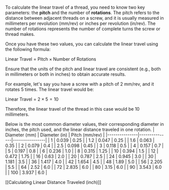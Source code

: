 To calculate the linear travel of a thread, you need to know two key parameters: the **pitch** and the number of **rotations**. The pitch refers to the distance between adjacent threads on a screw, and it is usually measured in millimeters per revolution (mm/rev) or inches per revolution (in/rev). The number of rotations represents the number of complete turns the screw or thread makes.

Once you have these two values, you can calculate the linear travel using the following formula:

Linear Travel = $\text{Pitch}\times\text{Number of Rotations}$

Ensure that the units of the pitch and linear travel are consistent (e.g., both in millimeters or both in inches) to obtain accurate results.

For example, let's say you have a screw with a pitch of 2 mm/rev, and it rotates 5 times. The linear travel would be:

Linear Travel = $2\times5=10$

Therefore, the linear travel of the thread in this case would be 10 millimeters.

Below is the most common diameter values, their corresponding diameter in inches, the pitch used, and the linear distance traveled in one rotation.
| Diameter (mm) | Diameter (in) | Pitch (mm/rev) |
|---------------|---------------|----------------|
| 1             | 0.039         | 0.25           | 
| 1.2           | 0.047         | 0.25           | 
| 1.6           | 0.063         | 0.35           | 
| 2             | 0.079         | 0.4            | 
| 2.5           | 0.098         | 0.45           | 
| 3             | 0.118         | 0.5            | 
| 4             | 0.157         | 0.7            | 
| 5             | 0.197         | 0.8            | 
| 6             | 0.236         | 1.0            | 
| 8             | 0.315         | 1.25           | 
| 10            | 0.394         | 1.5            | 
| 12            | 0.472         | 1.75           | 
| 16            | 0.63          | 2.0            | 
| 20            | 0.787         | 2.5            | 
| 24            | 0.945         | 3.0            | 
| 30            | 1.181         | 3.5            | 
| 36            | 1.417         | 4.0            | 
| 42            | 1.654         | 4.5            | 
| 48            | 1.89          | 5.0            | 
| 56            | 2.205         | 5.5            | 
| 64            | 2.52          | 6.0            | 
| 72            | 2.835         | 6.0            | 
| 80            | 3.15          | 6.0            | 
| 90            | 3.543         | 6.0            | 
| 100           | 3.937         | 6.0            | 

[[Calculating Linear Distance Traveled (inch)]]
